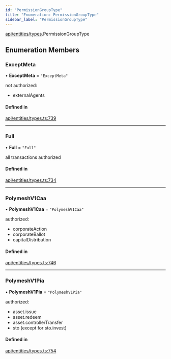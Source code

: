 ```yaml
---
id: "PermissionGroupType"
title: "Enumeration: PermissionGroupType"
sidebar_label: "PermissionGroupType"
---
```


[api/entities/types](../../../../../modules/API/Entities/Types/Types.md).PermissionGroupType

## Enumeration Members

### ExceptMeta

• **ExceptMeta** = ``"ExceptMeta"``

not authorized:
  - externalAgents

#### Defined in

[api/entities/types.ts:739](https://github.com/PolymeshAssociation/polymesh-sdk/blob/c53723bab/src/api/entities/types.ts#L739)

___

### Full

• **Full** = ``"Full"``

all transactions authorized

#### Defined in

[api/entities/types.ts:734](https://github.com/PolymeshAssociation/polymesh-sdk/blob/c53723bab/src/api/entities/types.ts#L734)

___

### PolymeshV1Caa

• **PolymeshV1Caa** = ``"PolymeshV1Caa"``

authorized:
  - corporateAction
  - corporateBallot
  - capitalDistribution

#### Defined in

[api/entities/types.ts:746](https://github.com/PolymeshAssociation/polymesh-sdk/blob/c53723bab/src/api/entities/types.ts#L746)

___

### PolymeshV1Pia

• **PolymeshV1Pia** = ``"PolymeshV1Pia"``

authorized:
  - asset.issue
  - asset.redeem
  - asset.controllerTransfer
  - sto (except for sto.invest)

#### Defined in

[api/entities/types.ts:754](https://github.com/PolymeshAssociation/polymesh-sdk/blob/c53723bab/src/api/entities/types.ts#L754)
